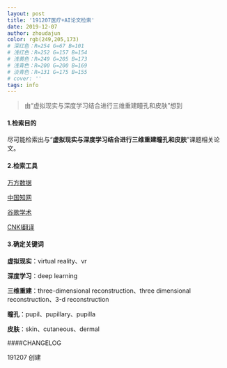 ```yaml
---
layout: post
title: '191207医疗+AI论文检索'
date: 2019-12-07
author: zhoudajun
color: rgb(249,205,173)
# 深红色：R=254 G=67 B=101
# 浅红色：R=252 G=157 B=154
# 浅黄色：R=249 G=205 B=173
# 浅青色：R=200 G=200 B=169
# 淡青色：R=131 G=175 B=155
# cover: ''
tags: info
---
```




> 由“虚拟现实与深度学习结合进行三维重建瞳孔和皮肤”想到



#### 1.检索目的

尽可能检索出与“**虚拟现实与深度学习结合进行三维重建瞳孔和皮肤**”课题相关论文。

#### 2.检索工具

[万方数据](http://www.wanfangdata.com.cn/index.html?index=true) 

[中国知网](http://kns.cnki.net/kns/brief/Default_Result.aspx) 

[谷歌学术](https://scholar.google.com.hk/schhp?hl=en&as_sdt=0)

[CNKI翻译](http://dict.cnki.net/)

#### 3.确定关键词

**虚拟现实**：virtual reality、vr

**深度学习**：deep learning

**三维重建**：three-dimensional reconstruction、three dimensional reconstruction、3-d reconstruction

**瞳孔**：pupil、pupillary、pupilla

**皮肤**：skin、cutaneous、dermal



####CHANGELOG

191207 创建